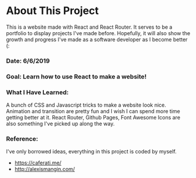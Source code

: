 # About This Project

This is a website made with React and React Router. It serves to be a portfolio to display projects I've made before. Hopefully, it will also show the growth and progress I've made as a software developer as I become better (:


### **Date**: 6/6/2019
### **Goal**: Learn how to use React to make a website!
### **What I Have Learned**:
A bunch of CSS and Javascript tricks to make a website look nice. Animation and transition are pretty fun and I wish I can spend more time getting better at it. React Router, Github Pages, Font Awesome Icons are also something I've picked up along the way.

### **Reference**:
I've only borrowed ideas, everything in this project is coded by myself.

- https://caferati.me/
- http://alexismangin.com/